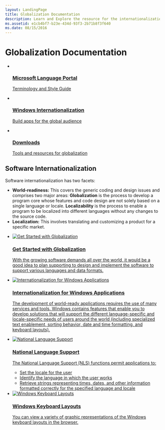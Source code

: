 ```yaml
---
layout: LandingPage
title: Globalization Documentation
description: Learn and Explore the resource for the internationalization (globalization + localizability + localization) related topics.
ms.assetid: e1cb4bf7-b23e-434d-93f3-2b71b8f3f640
ms.date: 08/15/2016
---
```

# Globalization Documentation

<ul class="panelContent cardsY">
    <li>
        <a href="https://www.microsoft.com/Language">
        <div class="cardSize">
            <div class="cardPadding">
                <div class="card">
                    <div class="cardImageOuter">
                        <div class="cardImage">
                            <img src="/media/common/i_benefits.svg" alt="" />
                        </div>
                    </div>
                    <div class="cardText">
                        <h3>Microsoft Language Portal</h3>
                        <p>Terminology and Style Guide</p>
                    </div>
                </div>
            </div>
        </div>
        </a>
    </li>
    <li>
        <a href="https://dev.windows.com/en-us/internationalization">
        <div class="cardSize">
            <div class="cardPadding">
                <div class="card">
                    <div class="cardImageOuter">
                        <div class="cardImage">
                            <img src="/media/common/i_guide.svg" alt="" />
                        </div>
                    </div>
                    <div class="cardText">
                        <h3>Windows Internationalization</h3>
                        <p>Build apps for the global audience</p>
                    </div>
                </div>
            </div>
        </div>
        </a>
    </li>
    <li>
        <a href="/globalization/downloads">
        <div class="cardSize">
            <div class="cardPadding">
                <div class="card">
                    <div class="cardImageOuter">
                        <div class="cardImage">
                            <img src="/media/common/i_download-install.svg" alt="" />
                        </div>
                    </div>
                    <div class="cardText">
                        <h3>Downloads</h3>
                        <p>Tools and resources for globalization</p>
                    </div>
                </div>
            </div>
        </div>
        </a>
    </li>
</ul>

## Software Internationalization

Software internationalization has two facets:

-   **World-readiness:** This covers the generic coding and design issues and comprises two major areas: **Globalization** is the process to develop a program core whose features and code design are not solely based on a single language or locale. **Localizability** is the process to enable a program to be localized into different languages without any changes to the source code.
-   **Localization:** This involves translating and customizing a product for a specific market.

<ul class="panelContent cardsA cols cols4">
    <li>
        <a href="/globalization/software-internationalization">
        <div class="cardSize">
            <div class="cardPadding">
                <div class="card">
                    <div class="cardImageOuter">
                        <div class="cardImage">
                            <img alt="Get Started with Globalization" src="/media/common/i_get-started.svg">
                        </div>
                    </div>
                    <div class="cardText">
                        <h3>Get Started with Globalization</h3>
                        <p>With the growing software demands all over the world, it would be a good idea to plan supporting to design and implement the software to support various languages and data formats.</p>
                    </div>
                </div>
            </div>
        </div>
        </a>
    </li>
    <li>
        <a href="https://msdn.microsoft.com/en-us/library/dd318661(vs.85).aspx">
        <div class="cardSize">
            <div class="cardPadding">
                <div class="card">
                    <div class="cardImageOuter">
                        <div class="cardImage">
                            <img alt="Internationalization for Windows Applications" src="/media/common/i_advanced.svg">
                        </div>
                    </div>
                    <div class="cardText">
                        <h3>Internationalization for Windows Applications</h3>
                        <p>The development of world-ready applications requires the use of many services and tools. Windows contains features that enable you to develop solutions that will support the different language-specific and locale-specific needs of users around the world (including specialized text enablement, sorting behavior, date and time formatting, and keyboard layouts).</p>
                    </div>
                </div>
            </div>
        </div>
        </a>
    </li>
    <li>
        <a href="https://msdn.microsoft.com/library/dd317708(vs.85).aspx">
        <div class="cardSize">
            <div class="cardPadding">
                <div class="card">
                    <div class="cardImageOuter">
                        <div class="cardImage">
                            <img alt="National Language Support" src="/media/common/i_api-reference.svg">
                        </div>
                    </div>
                    <div class="cardText">
                        <h3>National Language Support</h3>
                        <p>The National Language Support (NLS) functions permit applications to:</p>
                        <ul>
                            <li>Set the locale for the user</li>
                            <li>Identify the language in which the user works</li>
                            <li>Retrieve strings representing times, dates, and other information formatted correctly for the specified language and locale</li>
                        </ul>
                    </div>
                </div>
            </div>
        </div>
        </a>
    </li>
    <li>
        <a href="windows-keyboard-layouts.md">
        <div class="cardSize">
            <div class="cardPadding">
                <div class="card">
                    <div class="cardImageOuter">
                        <div class="cardImage">
                            <img alt="Windows Keyboard Layouts" src="/media/common/i_reference.svg">
                        </div>
                    </div>
                    <div class="cardText">
                        <h3>Windows Keyboard Layouts</h3>
                        <p>You can view a variety of graphic representations of the Windows keyboard layouts in the browser.</p>
                    </div>
                </div>
            </div>
        </div>
        </a>
    </li>
</ul>